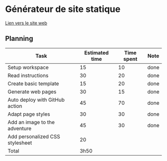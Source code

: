 # Générateur de site statique

[Lien vers le site web](https://hepl-bs21inf5.github.io/sem05-ssg-fredouwehand/)

## Planning

| Task                            | Estimated time | Time spent | Note |
| ------------------------------- | -------------- | ---------- | ---- |
| Setup workspace                 | 15             | 10         | done |
| Read instructions               | 30             | 20         | done |
| Create basic template           | 15             | 20         | done |
| Generate web pages              | 30             | 15         | done |
| Auto deploy with GitHub action  | 45             | 70         | done |
| Adapt page styles               | 30             | 30         | done |
| Add an image to the adventure   | 45             | 30         | done |
| Add personalized CSS stylesheet | 20             |            |      |
| Total                           | 3h50           |            |      |
